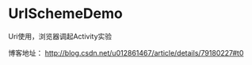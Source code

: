 # UrlSchemeDemo

Uri使用，浏览器调起Activity实验

博客地址：
http://blog.csdn.net/u012861467/article/details/79180227#t0
